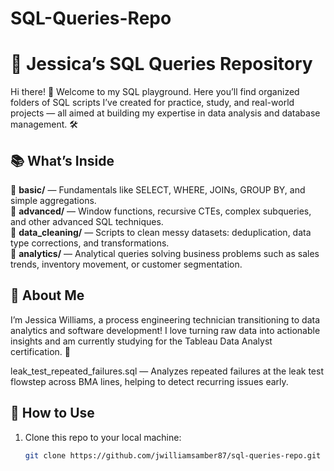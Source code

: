 # SQL-Queries-Repo
# 💾 Jessica’s SQL Queries Repository

Hi there! 👋 Welcome to my SQL playground. Here you’ll find organized folders of SQL scripts I’ve created for practice, study, and real-world projects — all aimed at building my expertise in data analysis and database management. 🛠️

## 📚 What’s Inside

🔹 **basic/** — Fundamentals like SELECT, WHERE, JOINs, GROUP BY, and simple aggregations.  
🔹 **advanced/** — Window functions, recursive CTEs, complex subqueries, and other advanced SQL techniques.  
🔹 **data_cleaning/** — Scripts to clean messy datasets: deduplication, data type corrections, and transformations.  
🔹 **analytics/** — Analytical queries solving business problems such as sales trends, inventory movement, or customer segmentation.

## 🎨 About Me

I’m Jessica Williams, a process engineering technician transitioning to data analytics and software development! I love turning raw data into actionable insights and am currently studying for the Tableau Data Analyst certification. 🌟



leak_test_repeated_failures.sql — Analyzes repeated failures at the leak test flowstep across BMA lines, helping to detect recurring issues early.

## 🚀 How to Use

1. Clone this repo to your local machine:
   ```bash
   git clone https://github.com/jwilliamsamber87/sql-queries-repo.git




   
